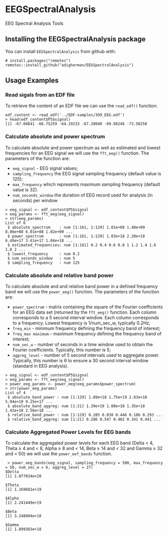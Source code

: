 # EEGSpectralAnalysis
EEG Spectral Analysis Tools

## Installing the EEGSpectralAnalysis package

You can install `EEGSpectralAnalysis` from github with:
``` {r}
# install.packages("remotes")
remotes::install_github("adigherman/EEGSpectralAnalysis")
```

## Usage Examples

### Read sigals from an EDF file

To retrieve the content of an EDF file we can use the `read_edf()` function:

``` {r}
edf_content <- read_edf('../EDF-samples/3O9_EEG.edf')
> head(edf_content$P5$signal)
[1] -67.66641 -66.75259 -64.19233 -67.28040 -69.98246 -73.58258
```

### Calculate absolute and power spectrum

To calculate absolute and power spectrum as well as estimated and lowest frequencies for an EEG signal we will use the `fft_eeg()` function. The parameters of the function are:

* `eeg_signal` - EEG signal values;
* `sampling_frequency` the EEG signal sampling frequency (default value is 125);
* `max_frequency` which represents maximum sampling frequency (default value is 32).
* `num_seconds_window` the duration of EEG record used for analysis (in seconds) per window

``` {r}
> eeg_signal <- edf_content$P5$signal
> eeg_params <- fft_eeg(eeg_signal)
> str(eeg_params)
List of 6
 $ absolute_spectrum    : num [1:161, 1:129] 1.01e+09 1.48e+09 8.06e+08 6.01e+08 1.02e+09 ...
 $ power_spectrum       : num [1:161, 1:129] 1.03e+18 2.20e+18 6.49e+17 3.61e+17 1.04e+18 ...
 $ estimated_frequencies: num [1:161] 0.2 0.4 0.6 0.8 1 1.2 1.4 1.6 1.8 2 ...
 $ lowest_frequency     : num 0.2
 $ num_seconds_window   : num 5
 $ sampling_frequency   : num 125
```

### Calculate absolute and relative band power

To calculate absolute and and relative band power in a defined frequency band we will use the `power_eeg()` function. The parameters of the function are:

* `power_spectrum` -  matrix containing the square of the Fourier coefficients for an EEG data set (returned by the `fft_eeg()` function. Each column corresponds to a 5 second interval window. Each column corresponds to a frequency. Lowest frequency is 1/num_sec_w, typically 0.2Hz;
* `freq_min` - minimum frequency defining the frequency band of interest;
* `freq_max maximum` - maximum frequency defining the frequency band of interest;
* `num_sec_w` - number of seconds in a time window used to obtain the Fourier coefficients. Typically, this number is 5;
* `aggreg_level` - number of 5 second intervals used to aggregate power. Typically, this number is 6 to ensure a 30 second interval window (standard in EEG analysis).

``` {r}
> eeg_signal <- edf_content$P5$signal
> eeg_params <- fft_eeg(eeg_signal)
> power_eeg_params <- power_eeg(eeg_params$power_spectrum)
> str(power_eeg_params)
List of 4
 $ absolute_band_power : num [1:129] 1.89e+18 1.75e+19 2.83e+18 5.94e+19 9.25e+17 ...
 $ absolute_band_aggreg: num [1:21] 1.39e+19 1.80e+18 1.35e+18 1.42e+18 2.56e+18 ...
 $ relative_band_power : num [1:129] 0.285 0.038 0.446 0.186 0.293 ...
 $ relative_band_aggreg: num [1:21] 0.286 0.547 0.482 0.341 0.441 ...
 ```
 
### Calculate Aggregated Power Levels for EEG bands
 
 To calculate the aggregated power levels for each EEG band (Delta < 4, Theta ≥ 4 and < 8, Alpha ≥ 8 and < 14, Beta ≥ 14 and < 32 and Gamma ≥ 32 and < 50) we will use the `power_eef_bands` function.
``` {r}
 > power_eeg_bands(eeg_signal, sampling_frequency = 500, max_frequency = 50, num_sec_w = 6, aggreg_level = 27)
$Delta
[1] 1.077034e+20

$Theta
[1] 1.169681e+19

$Alpha
[1] 2.241449e+19

$Beta
[1] 3.248094e+18

$Gamma
[1] 1.899383e+18
```